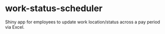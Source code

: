 # work-status-scheduler
Shiny app for employees to update work location/status across a pay period via Excel.
